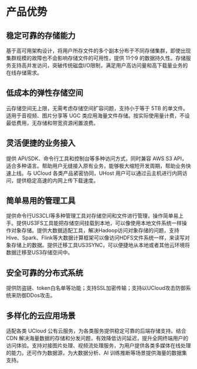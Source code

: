 

# 产品优势

##  稳定可靠的存储能力
基于高可用架构设计，将用户所存文件的多个副本分布于不同存储集群，即使出现集群规模的故障也不会影响存储文件的可用性，提供 11个9 的数据持久性。存储服务支持高并发访问，突破传统磁盘I/O限制，满足用户高访问量和高下载量业务的在线存储需求。

## 低成本的弹性存储空间
云存储空间无上限，无需考虑存储空间扩容问题，支持小于等于 5TB 的单文件。适用于音视频、图片分享等 UGC 类应用海量文件存储。按实际使用量计费，不设最低费用，无存储和带宽资源闲置浪费。

## 灵活便捷的业务接入
提供 API/SDK、命令行工具和控制台等多种访问方式，同时兼容 AWS S3 API，适合多种语言。帮助用户无缝接入原有业务，能够极大缩短开发周期，帮助业务快速上线。与 UCloud 各类产品紧密协同，UHost 用户可以通过云主机进行内网访问，提供稳定高速的内网上传下载速度。

## 简单易用的管理工具
提供命令行US3CLI等多种管理工具对存储空间和文件进行管理，操作简单易上手。提供US3FS工具能把存储空间挂载到本地，可以像使用本地文件系统一样操作对象存储。提供大数据适配工具，解决Hadoop访问对象存储的问题，支持Hive、Spark、Flink等大数据计算框架可以像访问HDFS文件系统一样，来读写对象存储上的数据。提供迁移工具US3SYNC，可以便捷地从本地或者其他云环境将数据迁移至US3存储空间中。

## 安全可靠的分布式系统
提供防盗链、token白名单等功能；支持SSL加密传输；支持以UCloud攻击防御系统来防御DDos攻击。

## 多样化的云应用场景
适配各类 UCloud 公有云服务，为各类服务提供稳定可靠的后端存储支持。结合 CDN 解决海量数据的存储和分发问题，有效降低访问延迟，提升全网终端用户的访问体验。支持对接图片处理、视频流处理服务，为用户提供各类多媒体在线处理的能力。还可作为数据源，为大数据分析、AI 训练推断等场景提供海量的数据集支持。



